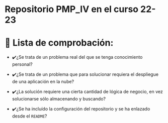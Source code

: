 # Repositorio PMP_IV en el curso 22-23
# :bookmark_tabs: Lista de comprobación: 


- :heavy_check_mark:¿Se trata de un problema real del que se tenga conocimiento personal?

- :heavy_check_mark:¿Se trata de un problema que para solucionar requiera el despliegue de una aplicación en la nube?

- :heavy_check_mark:¿La solución requiere una cierta cantidad de lógica de negocio, en vez solucionarse sólo almacenando y buscando? 

- :heavy_check_mark:¿Se ha incluído la configuración del repositorio y se ha enlazado desde el `README`?